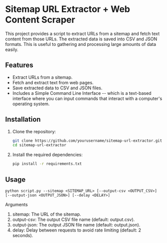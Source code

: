 # Sitemap URL Extractor + Web Content Scraper

This project provides a script to extract URLs from a sitemap and fetch text content from those URLs. The extracted data is saved into CSV and JSON formats. This is useful to gathering and processing large amounts of data easily.

## Features

- Extract URLs from a sitemap.
- Fetch and extract text from web pages.
- Save extracted data to CSV and JSON files.
- Includes a Simple Command Line Interface -- which is a text-based interface where you can input commands that interact with a computer's operating system.

## Installation

1. Clone the repository:
   ```bash
   git clone https://github.com/yourusername/sitemap-url-extractor.git
   cd sitemap-url-extractor

2. Install the required dependencies:
    ```bash
    pip install -r requirements.txt

## Usage

    python script.py --sitemap <SITEMAP_URL> [--output-csv <OUTPUT_CSV>] [--output-json <OUTPUT_JSON>] [--delay <DELAY>]

Arguments
1) sitemap: The URL of the sitemap.
2) output-csv: The output CSV file name (default: output.csv).
3) output-json: The output JSON file name (default: output.json).
4) delay: Delay between requests to avoid rate limiting (default: 2 seconds).
